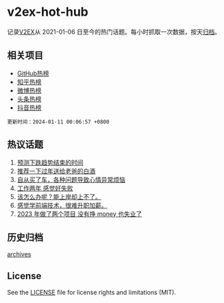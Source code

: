 # v2ex-hot-hub

 记录[V2EX](https://www.v2ex.com/)从 2021-01-06 日至今的热门话题。每小时抓取一次数据，按天[归档](archives)。
 
 ## 相关项目

- [GitHub热榜](https://github.com/it985/github-hot-hub)
- [知乎热榜](https://github.com/it985/zhihu-hot-hub)
- [微博热榜](https://github.com/it985/weibo-hot-hub)
- [头条热榜](https://github.com/it985/toutiao-hot-hub)
- [抖音热榜](https://github.com/it985/douyin-hot-hub)


 `更新时间：2024-01-11 00:06:57 +0800`

## 热议话题

1. [预测下跌趋势结束的时间](https://www.v2ex.com/t/1007350)
1. [推荐一下过年送给老爸的白酒](https://www.v2ex.com/t/1007379)
1. [自从买了车，各种问题导致心情异常烦恼](https://www.v2ex.com/t/1007429)
1. [工作两年 感觉好失败](https://www.v2ex.com/t/1007335)
1. [该怎么办呢？能上岸却上不了。](https://www.v2ex.com/t/1007481)
1. [感觉学前端技术，很难升职加薪。](https://www.v2ex.com/t/1007466)
1. [2023 年做了两个项目 没有挣 money 也失业了](https://www.v2ex.com/t/1007354)

## 历史归档

[archives](archives)

## License

See the [LICENSE](LICENSE) file for license rights and limitations (MIT).
